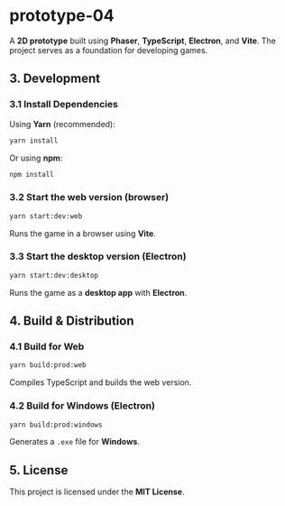# **prototype-04**  

A **2D prototype** built using **Phaser**, **TypeScript**, **Electron**, and **Vite**. The project serves as a foundation for developing games.  

## **3. Development**  

### **3.1 Install Dependencies**  
Using **Yarn** (recommended):  
```sh
yarn install
```
Or using **npm**:  
```sh
npm install
```

### **3.2 Start the web version (browser)**
```sh
yarn start:dev:web
```
Runs the game in a browser using **Vite**.

### **3.3 Start the desktop version (Electron)**
```sh
yarn start:dev:desktop
```
Runs the game as a **desktop app** with **Electron**.


## **4. Build & Distribution**  

### **4.1 Build for Web**
```sh
yarn build:prod:web
```
Compiles TypeScript and builds the web version.

### **4.2 Build for Windows (Electron)**
```sh
yarn build:prod:windows
```
Generates a `.exe` file for **Windows**.

## **5. License**
This project is licensed under the **MIT License**.  
